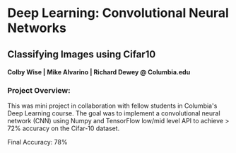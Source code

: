 # Deep Learning: Convolutional Neural Networks
## Classifying Images using Cifar10
#### Colby Wise | Mike Alvarino | Richard Dewey @ Columbia.edu

### Project Overview:
This was mini project in collaboration with fellow students
in Columbia's Deep Learning course. The goal was to implement
a convolutional neural network (CNN) using Numpy and 
TensorFlow low/mid level API to achieve > 72% accuracy on
the Cifar-10 dataset. 

Final Accuracy: 78%


